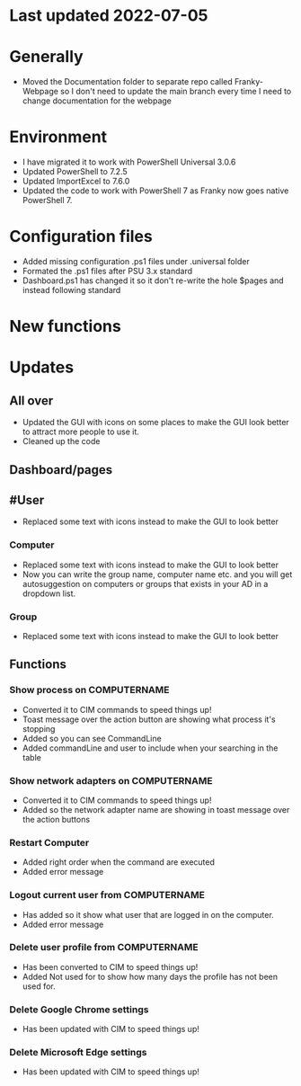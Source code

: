 ﻿# Last updated 2022-07-05

# Generally
- Moved the Documentation folder to separate repo called Franky-Webpage so I don't need to update the main branch every time I need to change documentation for the webpage

# Environment
- I have migrated it to work with PowerShell Universal 3.0.6
- Updated PowerShell to 7.2.5
- Updated ImportExcel to 7.6.0
- Updated the code to work with PowerShell 7 as Franky now goes native PowerShell 7.

# Configuration files
- Added missing configuration .ps1 files under .universal folder
- Formated the .ps1 files after PSU 3.x standard
- Dashboard.ps1 has changed it so it don't re-write the hole $pages and instead following standard

# New functions

# Updates
## All over
- Updated the GUI with icons on some places to make the GUI look better to attract more people to use it.
- Cleaned up the code

## Dashboard/pages
## #User
- Replaced some text with icons instead to make the GUI to look better

### Computer
- Replaced some text with icons instead to make the GUI to look better
- Now you can write the group name, computer name etc. and you will get autosuggestion on computers or groups that exists in your AD in a dropdown list.

### Group
- Replaced some text with icons instead to make the GUI to look better

## Functions
### Show process on COMPUTERNAME
- Converted it to CIM commands to speed things up!
- Toast message over the action button are showing what process it's stopping
- Added so you can see CommandLine
- Added commandLine and user to include when your searching in the table

### Show network adapters on COMPUTERNAME
- Converted it to CIM commands to speed things up!
- Added so the network adapter name are showing in toast message over the action buttons

### Restart Computer
- Added right order when the command are executed
- Added error message

### Logout current user from COMPUTERNAME
- Has added so it show what user that are logged in on the computer.
- Added error message

### Delete user profile from COMPUTERNAME
- Has been converted to CIM to speed things up!
- Added Not used for to show how many days the profile has not been used for.

### Delete Google Chrome settings
- Has been updated with CIM to speed things up!

### Delete Microsoft Edge settings
- Has been updated with CIM to speed things up!